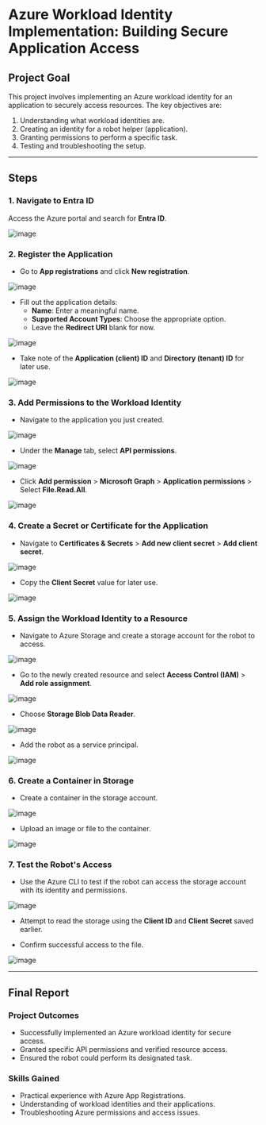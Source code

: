 # Azure Workload Identity Implementation: Building Secure Application Access

## Project Goal
This project involves implementing an Azure workload identity for an application to securely access resources. The key objectives are:

1. Understanding what workload identities are.
2. Creating an identity for a robot helper (application).
3. Granting permissions to perform a specific task.
4. Testing and troubleshooting the setup.

---

## Steps

### 1. Navigate to Entra ID
Access the Azure portal and search for **Entra ID**.

![image](https://github.com/user-attachments/assets/8209ef17-1397-46b4-a11a-60967bbecc80)

### 2. Register the Application
- Go to **App registrations** and click **New registration**.

![image](https://github.com/user-attachments/assets/dcbf3356-7b55-4861-af70-c35462ba323d)

- Fill out the application details:
  - **Name**: Enter a meaningful name.
  - **Supported Account Types**: Choose the appropriate option.
  - Leave the **Redirect URI** blank for now.

![image](https://github.com/user-attachments/assets/2e53fe35-9470-4b8c-897a-2c8c8010caf5)

- Take note of the **Application (client) ID** and **Directory (tenant) ID** for later use.

![image](https://github.com/user-attachments/assets/96dc42df-232e-448e-8677-53454b09563a)

### 3. Add Permissions to the Workload Identity
- Navigate to the application you just created.

![image](https://github.com/user-attachments/assets/709f66ce-335a-4628-9421-ca458f121a63)

- Under the **Manage** tab, select **API permissions**.

![image](https://github.com/user-attachments/assets/963c036d-053c-49c0-990d-ee7182d59570)

- Click **Add permission** > **Microsoft Graph** > **Application permissions** > Select **File.Read.All**.

![image](https://github.com/user-attachments/assets/bf56168a-2a61-4219-96bd-94c1576b9467)

### 4. Create a Secret or Certificate for the Application
- Navigate to **Certificates & Secrets** > **Add new client secret** > **Add client secret**.

![image](https://github.com/user-attachments/assets/61cae599-0abc-4d5d-9325-6b677e9cc56b)

- Copy the **Client Secret** value for later use.

![image](https://github.com/user-attachments/assets/218bf7fd-2972-4eaa-8c03-4c74698421fb)

### 5. Assign the Workload Identity to a Resource
- Navigate to Azure Storage and create a storage account for the robot to access.

![image](https://github.com/user-attachments/assets/277c7c83-7ae2-4c9e-b9eb-72f6b0e4dc85)

- Go to the newly created resource and select **Access Control (IAM)** > **Add role assignment**.

![image](https://github.com/user-attachments/assets/0d642b4b-bcd1-4a29-9a2d-3c3008d102a7)

- Choose **Storage Blob Data Reader**.

![image](https://github.com/user-attachments/assets/f0fbacd1-ceb6-4a09-b100-bba41ba3021f)

- Add the robot as a service principal.

![image](https://github.com/user-attachments/assets/26650945-cfb6-40dc-9f18-0f64601ecffe)

### 6. Create a Container in Storage
- Create a container in the storage account.

![image](https://github.com/user-attachments/assets/53acdd4b-6537-40be-b059-c1a0c48a70cc)

- Upload an image or file to the container.

![image](https://github.com/user-attachments/assets/37b448ad-2fcc-4939-9d9e-297af53924f8)

### 7. Test the Robot's Access
- Use the Azure CLI to test if the robot can access the storage account with its identity and permissions.

![image](https://github.com/user-attachments/assets/c9713070-a3ba-4f38-9a2e-9279ccfd4c10)

- Attempt to read the storage using the **Client ID** and **Client Secret** saved earlier.

- Confirm successful access to the file.

![image](https://github.com/user-attachments/assets/48a02c0e-c19b-4be6-9e63-3a0ae6fcb2fa)

---

## Final Report

### Project Outcomes
- Successfully implemented an Azure workload identity for secure access.
- Granted specific API permissions and verified resource access.
- Ensured the robot could perform its designated task.

### Skills Gained
- Practical experience with Azure App Registrations.
- Understanding of workload identities and their applications.
- Troubleshooting Azure permissions and access issues.






























